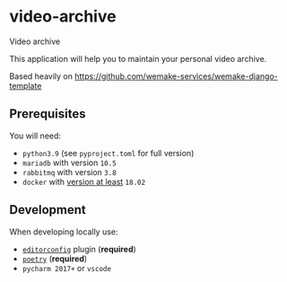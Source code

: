 # video-archive

Video archive

This application will help you to maintain your personal video archive.

Based heavily on https://github.com/wemake-services/wemake-django-template


## Prerequisites

You will need:

- `python3.9` (see `pyproject.toml` for full version)
- `mariadb` with version `10.5`
- `rabbitmq` with version `3.8`
- `docker` with [version at least](https://docs.docker.com/compose/compose-file/#compose-and-docker-compatibility-matrix) `18.02`


## Development

When developing locally use:

- [`editorconfig`](http://editorconfig.org/) plugin (**required**)
- [`poetry`](https://github.com/python-poetry/poetry) (**required**)
- `pycharm 2017+` or `vscode`

